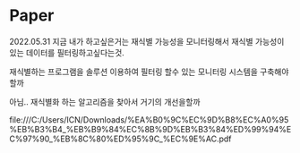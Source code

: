 # Paper

2022.05.31
지금 내가 하고싶은거는 재식별 가능성을 모니터링해서 재식별 가능성이 있는 데이터를 필터링하고싶다는것.

재식별하는 프로그램을 솔루션 이용하여 필터링 할수 있는 모니터링 시스템을 구축해야할까

아님.. 재식별화 하는 알고리즘을 찾아서 거기의 개선을할까


 file:///C:/Users/ICN/Downloads/%EA%B0%9C%EC%9D%B8%EC%A0%95%EB%B3%B4_%EB%B9%84%EC%8B%9D%EB%B3%84%ED%99%94%EC%97%90_%EB%8C%80%ED%95%9C_%EC%9E%AC.pdf
